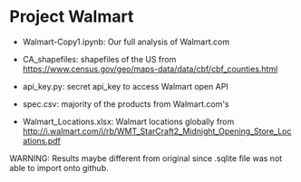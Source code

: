 # Project Walmart 

* Walmart-Copy1.ipynb: Our full analysis of Walmart.com

* CA_shapefiles: shapefiles of the US 
               from https://www.census.gov/geo/maps-data/data/cbf/cbf_counties.html

* api_key.py: secret api_key to access Walmart open API

* spec.csv: majority of the products from Walmart.com's 

* Walmart_Locations.xlsx: Walmart locations globally
                        from http://i.walmart.com/i/rb/WMT_StarCraft2_Midnight_Opening_Store_Locations.pdf
                        
WARNING: Results maybe different from original since .sqlite file was not able to import onto github.
